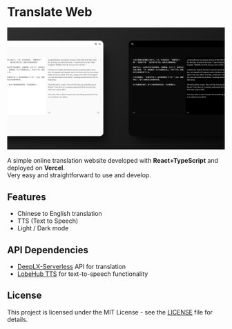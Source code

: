 # Translate Web

![image](./docs/image.png)

A simple online translation website developed with **React+TypeScript** and deployed on **Vercel**.  
Very easy and straightforward to use and develop.

## Features

- Chinese to English translation
- TTS (Text to Speech)
- Light / Dark mode

## API Dependencies

- [DeepLX-Serverless](https://github.com/guobao2333/DeepLX-Serverless) API for translation
- [LobeHub TTS](https://tts.lobehub.com/) for text-to-speech functionality

## License

This project is licensed under the MIT License - see the [LICENSE](LICENSE) file for details.
